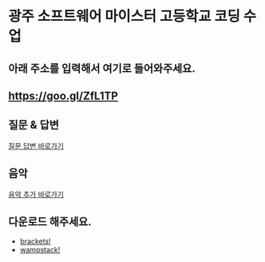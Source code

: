 # 광주 소프트웨어 마이스터 고등학교 코딩 수업

## 아래 주소를 입력해서 여기로 들어와주세요.
## https://goo.gl/ZfL1TP

## 질문 & 답변
[질문 답변 바로가기](https://docs.google.com/forms/d/e/1FAIpQLSdq9guNEwf62S73w9itDblpLr4odnN7gqb2Q3C15TvjjwcyoQ/viewform?usp=sf_link)

## 음악
[음악 추가 바로가기](https://www.youtube.com/playlist?list=PLuHgQVnccGMBSh-g6XLFOO8bDEaW1-yT_&jct=B-c1YVGYzuIIbIlKEQLBhFq26jtu2Q)

## 다운로드 해주세요.
 - [brackets!](http://brackets.io/)
 - [wampstack!](https://bitnami.com/stack/wamp)
